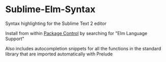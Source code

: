 Sublime-Elm-Syntax
==================

Syntax highlighting for the Sublime Text 2 editor

Install from within [Package Control][] by searching for "Elm Language Support"

 [Package Control]: https://sublime.wbond.net/

Also includes autocompletion snippets for all the functions in the standard library that are imported automatically with Prelude
